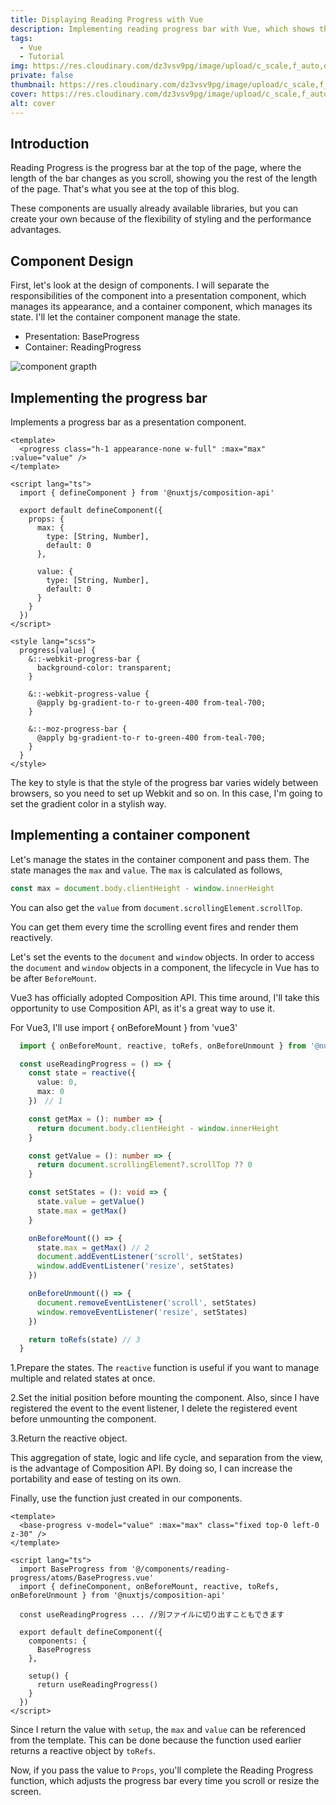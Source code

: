 ```yaml
---
title: Displaying Reading Progress with Vue
description: Implementing reading progress bar with Vue, which shows the length of the content at a glance
tags: 
  - Vue
  - Tutorial
img: https://res.cloudinary.com/dz3vsv9pg/image/upload/c_scale,f_auto,q_100,w_825/v1602915710/readling-progress/note_%E3%83%8E%E3%83%BC%E3%83%88_%E8%A8%98%E4%BA%8B%E8%A6%8B%E5%87%BA%E3%81%97%E7%94%BB%E5%83%8F_%E3%82%A2%E3%82%A4%E3%82%AD%E3%83%A3%E3%83%83%E3%83%81_2_fkfwdc.png
private: false
thumbnail: https://res.cloudinary.com/dz3vsv9pg/image/upload/c_scale,f_auto,q_100,w_825/v1602915710/readling-progress/note_%E3%83%8E%E3%83%BC%E3%83%88_%E8%A8%98%E4%BA%8B%E8%A6%8B%E5%87%BA%E3%81%97%E7%94%BB%E5%83%8F_%E3%82%A2%E3%82%A4%E3%82%AD%E3%83%A3%E3%83%83%E3%83%81_2_fkfwdc.png
cover: https://res.cloudinary.com/dz3vsv9pg/image/upload/c_scale,f_auto,q_100,w_825/v1602915710/readling-progress/note_%E3%83%8E%E3%83%BC%E3%83%88_%E8%A8%98%E4%BA%8B%E8%A6%8B%E5%87%BA%E3%81%97%E7%94%BB%E5%83%8F_%E3%82%A2%E3%82%A4%E3%82%AD%E3%83%A3%E3%83%83%E3%83%81_2_fkfwdc.png
alt: cover
---
```


## Introduction

Reading Progress is the progress bar at the top of the page, where the length of the bar changes as you scroll,
showing you the rest of the length of the page.
That's what you see at the top of this blog.

These components are usually already available libraries, but you can create your own because of the flexibility of styling and the performance advantages.

## Component Design

First, let's look at the design of components.
I will separate the responsibilities of the component into a presentation component, which manages its appearance,
and a container component, which manages its state.
I'll let the container component manage the state.

- Presentation: BaseProgress
- Container: ReadingProgress

![component grapth](https://res.cloudinary.com/dz3vsv9pg/image/upload/f_auto,q_100/v1602931054/readling-progress/component_ajqajf.png 'component graph')

## Implementing the progress bar

Implements a progress bar as a presentation component.

```vue[BaseProgress.vue]
<template>
  <progress class="h-1 appearance-none w-full" :max="max" :value="value" />
</template>

<script lang="ts">
  import { defineComponent } from '@nuxtjs/composition-api'

  export default defineComponent({
    props: {
      max: {
        type: [String, Number],
        default: 0
      },

      value: {
        type: [String, Number],
        default: 0
      }
    }
  })
</script>

<style lang="scss">
  progress[value] {
    &::-webkit-progress-bar {
      background-color: transparent;
    }

    &::-webkit-progress-value {
      @apply bg-gradient-to-r to-green-400 from-teal-700;
    }

    &::-moz-progress-bar {
      @apply bg-gradient-to-r to-green-400 from-teal-700;
    }
  }
</style>
```

The key to style is that the style of the progress bar varies widely between browsers,
so you need to set up Webkit and so on.
In this case, I'm going to set the gradient color in a stylish way.

<playground>
  <progress-playground />
</playground>

## Implementing a container component

Let's manage the states in the container component and pass them. The state manages the `max` and `value`.
The `max` is calculated as follows,

```js
const max = document.body.clientHeight - window.innerHeight
```

You can also get the `value` from `document.scrollingElement.scrollTop`.

You can get them every time the scrolling event fires and render them reactively.

Let's set the events to the `document` and `window` objects.
In order to access the `document` and `window` objects in a component, the lifecycle in Vue has to be after `BeforeMount`.

Vue3 has officially adopted Composition API.
This time around, I'll take this opportunity to use Composition API, as it's a great way to use it.

<alert>For Vue3, I'll use import { onBeforeMount } from 'vue3'</alert>

```ts
  import { onBeforeMount, reactive, toRefs, onBeforeUnmount } from '@nuxtjs/composition-api'

  const useReadingProgress = () => {
    const state = reactive({
      value: 0,
      max: 0
    })　// 1

    const getMax = (): number => {
      return document.body.clientHeight - window.innerHeight
    }

    const getValue = (): number => {
      return document.scrollingElement?.scrollTop ?? 0
    }

    const setStates = (): void => {
      state.value = getValue()
      state.max = getMax()
    }

    onBeforeMount(() => {
      state.max = getMax() // 2
      document.addEventListener('scroll', setStates)
      window.addEventListener('resize', setStates)
    })

    onBeforeUnmount(() => {
      document.removeEventListener('scroll', setStates)
      window.removeEventListener('resize', setStates)
    })

    return toRefs(state) // 3
  }
```

1.Prepare the states. The `reactive` function is useful if you want to manage multiple and related states at once.

2.Set the initial position before mounting the component.
Also, since I have registered the event to the event listener, I delete the registered event before unmounting the component.

3.Return the reactive object.

This aggregation of state, logic and life cycle, and separation from the view, is the advantage of Composition API.
By doing so, I can increase the portability and ease of testing on its own.

Finally, use the function just created in our components.

```vue[ReadingProgress.vue]
<template>
  <base-progress v-model="value" :max="max" class="fixed top-0 left-0 z-30" />
</template>

<script lang="ts">
  import BaseProgress from '@/components/reading-progress/atoms/BaseProgress.vue'
  import { defineComponent, onBeforeMount, reactive, toRefs, onBeforeUnmount } from '@nuxtjs/composition-api'

  const useReadingProgress ... //別ファイルに切り出すこともできます

  export default defineComponent({
    components: {
      BaseProgress
    },

    setup() {
      return useReadingProgress()
    }
  })
</script>

```

Since I return the value with `setup`, the `max` and `value` can be referenced from the template.
This can be done because the function used earlier returns a reactive object by `toRefs`.

Now, if you pass the value to `Props`, you'll complete the Reading Progress function, which adjusts the progress bar every time you scroll or resize the screen.

